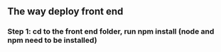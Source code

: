 ## The way deploy front end

### Step 1: cd to the front end folder, run npm install (node and npm need to be installed)
